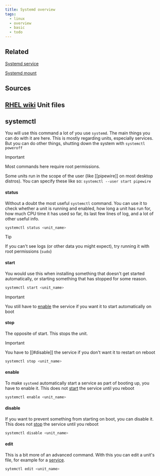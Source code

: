 ```yaml
---
title: Systemd overview
tags:
  - linux
  - overview
  - basic
  - todo
---
```

Related
---
[Systemd service](Systemd%20service.md)

[Systemd mount](Systemd%20mount.md)

Sources
----
[RHEL wiki](https://docs.redhat.com/en/documentation/red_hat_enterprise_linux/9/html/using_systemd_unit_files_to_customize_and_optimize_your_system/assembly_working-with-systemd-unit-files_working-with-systemd#assembly_working-with-systemd-unit-files_working-with-systemd)
Unit files
---

systemctl
---
You will use this command a lot of you use `systemd`. The main things you can do with it are here. This is mostly regarding units, especially services. But you can do other things, shutting down the system with `systemctl poweroff`

> [!IMPORTANT]
> Most commands here require root permissions.
> 
> Some units run in the scope of the user (like [[pipewire]] on most desktop distros). You can specify these like so:  `systemctl --user start pipewire`

#### status

Without a doubt the most useful `systemctl` command. You can use it to check whether a unit is running and enabled, how long a unit has run for, how much CPU time it has used so far, its last few lines of log, and a lot of other useful info.

```bash
systemctl status <unit_name>
```

> [!TIP]
> If you can't see logs (or other data you might expect), try running it with root permissions (`sudo`)

#### start

 You would use this when installing something that doesn't get started automatically, or starting something that has stopped for some reason.

```bash
systemctl start <unit_name>
```

> [!IMPORTANT]  
> You still have to [enable](#enable) the service if you want it to start automatically on boot
#### stop

The opposite of start. This stops the unit.

> [!IMPORTANT]  
> You have to [[#disable]] the service if you don't want it to restart on reboot


```bash
systemctl stop <unit_name>
```

#### enable

To make `systemd` automatically start a service as part of booting up, you have to enable it. This does not [start](#start) the service until you reboot

```bash
systemctl enable <unit_name>
```

#### disable

If you want to prevent something from starting on boot, you can disable it. This does not [stop](#stop) the service until you reboot

```bash
systemctl disable <unit_name>
```

#### edit

This is a bit more of an advanced command. With this you can edit a unit's file, for example for a [service](Systemd%20service.md#Configuration).

```bash
sytemctl edit <unit_name>
```

